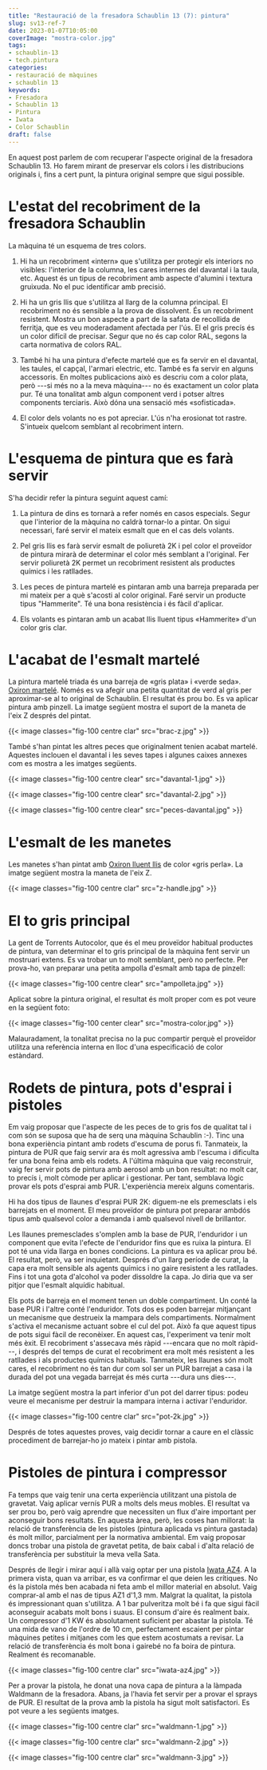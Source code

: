 ```yaml
---
title: "Restauració de la fresadora Schaublin 13 (7): pintura"
slug: sv13-ref-7
date: 2023-01-07T10:05:00
coverImage: "mostra-color.jpg"
tags:
- schaublin-13
- tech.pintura
categories:
- restauració de màquines
- schaublin 13
keywords:
- Fresadora
- Schaublin 13
- Pintura
- Iwata
- Color Schaublin
draft: false
---
```



En aquest post parlem de com recuperar l'aspecte original de la
fresadora Schaublin 13. Ho farem mirant de preservar els colors i les
distribucions originals i, fins a cert punt, la pintura original
sempre que sigui possible.

<!--més-->

# L'estat del recobriment de la fresadora Schaublin

La màquina té un esquema de tres colors.

1. Hi ha un recobriment «intern» que s'utilitza per protegir els
   interiors no visibles: l'interior de la columna, les cares
   internes del davantal i la taula, etc. Aquest és un tipus de
   recobriment amb aspecte d'alumini i textura gruixuda. No el puc
   identificar amb precisió.

2. Hi ha un gris llis que s'utilitza al llarg de la columna
   principal. El recobriment no és sensible a la prova de
   dissolvent. És un recobriment resistent. Mostra un bon aspecte a
   part de la safata de recollida de ferritja, que es veu moderadament
   afectada per l'ús. El el gris precís és un color difícil de
   precisar. Segur que no és cap color RAL, segons la carta normativa
   de colors RAL.

3. També hi ha una pintura d'efecte martelé que es fa servir en el
   davantal, les taules, el capçal, l'armari electric, etc. També es
   fa servir en alguns accessoris. En moltes publicacions això es
   descriu com a color plata, però ---si més no a la meva màquina--- no
   és exactament un color plata pur. Té una tonalitat amb algun
   component verd i potser altres components terciaris. Això dóna una
   sensació més «sofisticada».

4. El color dels volants no es pot apreciar. L'ús n'ha erosionat tot
   rastre. S'intueix quelcom semblant al recobriment intern.


# L'esquema de pintura que es farà servir

S'ha decidir refer la pintura seguint aquest camí:

1. La pintura de dins es tornarà a refer només en casos
   especials. Segur que l'interior de la màquina no caldrà tornar-lo a
   pintar. On sigui necessari, faré servir el mateix esmalt que en el
   cas dels volants.

2. Pel gris llis es farà servir esmalt de poliuretà 2K i pel color el
   proveïdor de pintura mirarà de determinar el color més semblant a
   l'original. Fer servir poliuretà 2K permet un recobriment resistent
   als productes químics i les ratllades.

3. Les peces de pintura martelé es pintaran amb una barreja preparada
   per mi mateix per a què s'acosti al color original. Faré servir un
   producte tipus "Hammerite". Té una bona resistència i és fàcil
   d'aplicar.

4. Els volants es pintaran amb un acabat llis lluent tipus «Hammerite»
   d'un color gris clar.


# L'acabat de l'esmalt martelé

La pintura martelé triada és una barreja de «gris plata» i «verde
seda».  [Oxiron
martelé](https://www.titanlux.es/en/productos/producto/hammered-oxiron-indoors-outdoors-metallic-gloss-hammered). Només
es va afegir una petita quantitat de verd al gris per aproximar-se al
to original de Schaublin. El resultat és prou bo. Es va aplicar
pintura amb pinzell. La imatge següent mostra el suport de la maneta
de l'eix Z després del pintat.

{{< image classes="fig-100 centre clar" src="brac-z.jpg" >}}

També s'han pintat les altres peces que originalment tenien acabat
martelé.  Aquestes inclouen el davantal i les seves tapes i algunes
caixes annexes com es mostra a les imatges següents.

{{< image classes="fig-100 centre clear" src="davantal-1.jpg" >}}

{{< image classes="fig-100 centre clear" src="davantal-2.jpg" >}}

{{< image classes="fig-100 centre clear" src="peces-davantal.jpg" >}}


# L'esmalt de les manetes

Les manetes s'han pintat amb [Oxiron lluent
llis](https://www.titanlux.es/en/productos/producto/smooth-oxiron-indoors-outdoors-gloss)
de color «gris perla». La imatge següent mostra la maneta de l'eix Z.

{{< image classes="fig-100 centre clar" src="z-handle.jpg" >}}



# El to gris principal

La gent de Torrents Autocolor, que és el meu proveïdor habitual
productes de pintura, van determinar el to gris principal de la
màquina fent servir un mostruari extens. Es va trobar un to molt
semblant, però no perfecte. Per prova-ho, van preparar una petita
ampolla d'esmalt amb tapa de pinzell:

{{< image classes="fig-100 centre clear" src="ampolleta.jpg" >}}

Aplicat sobre la pintura original, el resultat és molt proper com es
pot veure en la següent foto:

{{< image classes="fig-100 center clear" src="mostra-color.jpg" >}}

Malauradament, la tonalitat precisa no la puc compartir perquè el
proveïdor utilitza una referència interna en lloc d'una especificació
de color estàndard.


# Rodets de pintura, pots d'esprai i pistoles

Em vaig proposar que l'aspecte de les peces de to gris fos de qualitat
tal i com són se suposa que ha de serq una màquina Schaublin :-). Tinc
una bona experiència pintant amb rodets d'escuma de porus
fi. Tanmateix, la pintura de PUR que faig servir ara és molt agressiva
amb l'escuma i dificulta fer una bona feina amb els rodets. A l'última
màquina que vaig reconstruir, vaig fer servir pots de pintura amb
aerosol amb un bon resultat: no molt car, to precís i, molt còmode per
aplicar i gestionar. Per tant, semblava lògic provar els pots d'esprai
amb PUR. L'experiència mereix alguns comentaris.

Hi ha dos tipus de llaunes d'esprai PUR 2K: diguem-ne els premesclats
i els barrejats en el moment. El meu proveïdor de pintura pot preparar
ambdós tipus amb qualsevol color a demanda i amb qualsevol nivell de
brillantor.

Les llaunes premesclades s'omplen amb la base de PUR, l'enduridor i un
component que evita l'efecte de l'enduridor fins que es ruixa la
pintura. El pot té una vida llarga en bones condicions. La
pintura es va aplicar prou bé. El resultat, però, va ser
inquietant. Després d'un llarg període de curat, la capa era
molt sensible als agents químics i no gaire resistent a les
ratllades. Fins i tot una gota d'alcohol va poder dissoldre la
capa. Jo diria que va ser pitjor que l'esmalt alquídic habitual.

Els pots de barreja en el moment tenen un doble compartiment. Un conté
la base PUR i l'altre conté l'enduridor. Tots dos es poden barrejar
mitjançant un mecanisme que destrueix la mampara dels
compartiments. Normalment s'activa el mecanisme actuant sobre el cul
del pot. Això fa que aquest tipus de pots sigui fàcil de
reconèixer. En aquest cas, l'experiment va tenir molt més èxit. El
recobriment s'assecava més ràpid ---encara que no molt ràpid---, i
després del temps de curat el recobriment era molt més resistent a les
ratllades i als productes químics habituals. Tanmateix, les llaunes
són molt cares, el recobriment no és tan dur com sol ser un PUR
barrejat a casa i la durada del pot una vegada barrejat és més curta
---dura uns dies---.

La imatge següent mostra la part inferior d'un pot del darrer tipus:
podeu veure el mecanisme per destruir la mampara interna i activar
l'enduridor.

{{< image classes="fig-100 centre clar" src="pot-2k.jpg" >}}

Després de totes aquestes proves, vaig decidir tornar a caure en el
clàssic procediment de barrejar-ho jo mateix i pintar amb pistola.


# Pistoles de pintura i compressor

Fa temps que vaig tenir una certa experiència utilitzant una pistola
de gravetat. Vaig aplicar vernís PUR a molts dels meus mobles. El
resultat va ser prou bo, però vaig aprendre que necessiten un flux
d'aire important per aconseguir bons resultats. En aquesta àrea, però,
les coses han millorat: la relació de transferència de les pistoles
(pintura aplicada vs pintura gastada) és molt millor, parcialment per
la normativa ambiental. Em vaig proposar doncs trobar una pistola de
gravetat petita, de baix cabal i d'alta relació de transferència per
substituir la meva vella Sata.

Després de llegir i mirar aquí i allà vaig optar per una pistola
[Iwata
AZ4](https://anest-iwata.com.au/products/spray-guns/gravityspraygun/az4). A
la primera vista, quan va arribar, es va confirmar el que deien les
crítiques. No és la pistola més ben acabada ni feta amb el millor
material en absolut. Vaig comprar-al amb el nas de tipus AZ1 d'1,3
mm. Malgrat la qualitat, la pistola és impressionant quan
s'utilitza. A 1 bar pulveritza molt bé i fa que sigui fàcil aconseguir
acabats molt bons i suaus.  El consum d'aire és realment baix. Un
compressor d'1 KW és absolutament suficient per abastar la pistola. Té
una mida de vano de l'ordre de 10 cm, perfectament escaient per pintar
màquines petites i mitjanes com les que estem acostumats a revisar. La
relació de transferència és molt bona i gairebé no fa boira de
pintura. Realment és recomanable.

{{< image classes="fig-100 centre clar" src="iwata-az4.jpg" >}}

Per a provar la pistola, he donat una nova capa de pintura a la
làmpada Waldmann de la fresadora. Abans, ja l'havia fet servir per a
provar el sprays de PUR. El resultat de la prova amb la pistola ha
sigut molt satisfactori. Es pot veure a les següents imatges.

{{< image classes="fig-100 centre clar" src="waldmann-1.jpg" >}}

{{< image classes="fig-100 centre clar" src="waldmann-2.jpg" >}}

{{< image classes="fig-100 centre clar" src="waldmann-3.jpg" >}}
